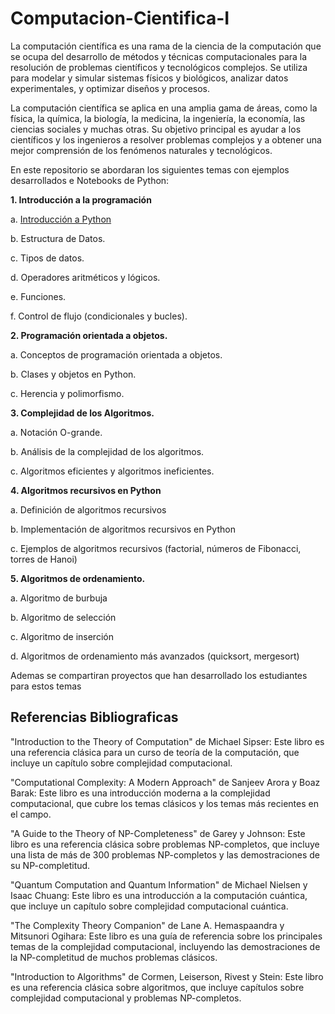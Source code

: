 # Computacion-Cientifica-I

La computación científica es una rama de la ciencia de la computación que se ocupa del desarrollo de métodos y técnicas computacionales para la resolución de problemas científicos y tecnológicos complejos. Se utiliza para modelar y simular sistemas físicos y biológicos, analizar datos experimentales, y optimizar diseños y procesos.

La computación científica se aplica en una amplia gama de áreas, como la física, la química, la biología, la medicina, la ingeniería, la economía, las ciencias sociales y muchas otras. Su objetivo principal es ayudar a los científicos y los ingenieros a resolver problemas complejos y a obtener una mejor comprensión de los fenómenos naturales y tecnológicos.

En este repositorio se abordaran los siguientes temas con ejemplos desarrollados e Notebooks de Python:

**1. Introducción a la programación**

a. [Introducción a Python](Introduction_to_Python.ipynb)

b. Estructura de Datos.

c. Tipos de datos.

d. Operadores aritméticos y lógicos.

e. Funciones.

f. Control de flujo (condicionales y bucles).

**2. Programación orientada a objetos.**

a. Conceptos de programación orientada a objetos.

b. Clases y objetos en Python.

c. Herencia y polimorfismo.

**3. Complejidad de los Algoritmos.**

a. Notación O-grande.

b. Análisis de la complejidad de los algoritmos.

c. Algoritmos eficientes y algoritmos ineficientes.

**4. Algoritmos recursivos en Python**

a. Definición de algoritmos recursivos

b. Implementación de algoritmos recursivos en Python

c. Ejemplos de algoritmos recursivos (factorial, números de Fibonacci, torres de Hanoi)

**5. Algoritmos de ordenamiento.**

a. Algoritmo de burbuja

b. Algoritmo de selección

c. Algoritmo de inserción

d. Algoritmos de ordenamiento más avanzados (quicksort, mergesort)

Ademas se compartiran proyectos que han desarrollado los estudiantes para estos temas


## Referencias Bibliograficas

"Introduction to the Theory of Computation" de Michael Sipser: Este libro es una referencia clásica para un curso de teoría de la computación, que incluye un capítulo sobre complejidad computacional.

"Computational Complexity: A Modern Approach" de Sanjeev Arora y Boaz Barak: Este libro es una introducción moderna a la complejidad computacional, que cubre los temas clásicos y los temas más recientes en el campo.

"A Guide to the Theory of NP-Completeness" de Garey y Johnson: Este libro es una referencia clásica sobre problemas NP-completos, que incluye una lista de más de 300 problemas NP-completos y las demostraciones de su NP-completitud.

"Quantum Computation and Quantum Information" de Michael Nielsen y Isaac Chuang: Este libro es una introducción a la computación cuántica, que incluye un capítulo sobre complejidad computacional cuántica.

"The Complexity Theory Companion" de Lane A. Hemaspaandra y Mitsunori Ogihara: Este libro es una guía de referencia sobre los principales temas de la complejidad computacional, incluyendo las demostraciones de la NP-completitud de muchos problemas clásicos.

"Introduction to Algorithms" de Cormen, Leiserson, Rivest y Stein: Este libro es una referencia clásica sobre algoritmos, que incluye capítulos sobre complejidad computacional y problemas NP-completos.
